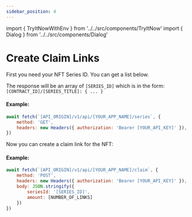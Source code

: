 ```yaml
---
sidebar_position: 4
---
```

import { TryItNowWithEnv } from '../../src/components/TryItNow'
import { Dialog } from '../../src/components/Dialog'

# Create Claim Links

First you need your NFT Series ID. You can get a list below.

The response will be an array of `[SERIES_ID]` which is in the form: `[CONTRACT_ID]/[SERIES_TITLE]: { ... }`

#### Example:

```js
await fetch(`[API_ORIGIN]/v1/api/[YOUR_APP_NAME]/series`, {
	method: 'GET',
	headers: new Headers({ authorization: 'Bearer [YOUR_API_KEY]' }),
})
```
<TryItNowWithEnv />

Now you can create a claim link for the NFT:

#### Example:

```js
await fetch(`[API_ORIGIN]/v1/api/[YOUR_APP_NAME]/claim`, {
	method: 'POST',
	headers: new Headers({ authorization: 'Bearer [YOUR_API_KEY]' }),
	body: JSON.stringify({
		seriesId: '[SERIES_ID]',
		amount: [NUMBER_OF_LINKS]
	})
})
```
<TryItNowWithEnv />


<Dialog />